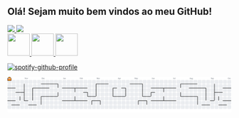 ## Olá! Sejam muito bem vindos ao meu GitHub!



<div>
  <a href="https://beacons.ai/guilhermeoliveirad">
    <img height="180em" 
      src="https://github-readme-stats.vercel.app/api?username=guilhermeoliveirad&show_icons=true&bg_color=000000&title_color=0000FF&text_color=ffffff&icon_color=ffffff&cache_seconds=3600"/>
    <img height="180em" 
      src="https://github-readme-stats.vercel.app/api/top-langs/?username=guilhermeoliveirad&layout=compact&langs_count=6&bg_color=000000&title_color=0000FF&text_color=ffffff&icon_color=ffffff&cache_seconds=3600"/>
</div>
    
<div>
  <img src="https://devicon-website.vercel.app/api/html5/original.svg" width="50" height="50" />
<img src="https://devicon-website.vercel.app/api/css3/original.svg" width="50" height="50" />
<img src="https://devicon-website.vercel.app/api/python/original.svg" width="50" height="50" />
</div>

[![spotify-github-profile](https://spotify-github-profile.kittinanx.com/api/view?uid=31o6kvtul2622q36i4y54vbccgne&cover_image=true&theme=default&show_offline=false&background_color=0000ff&interchange=false&bar_color=53b14f&bar_color_cover=true)](https://github.com/kittinan/spotify-github-profile)

<picture>
  <source media="(prefers-color-scheme: dark)" srcset="https://raw.githubusercontent.com/guilhermeoliveirad/guilhermeoliveirad/output/pacman-contribution-graph-dark.svg">
  <source media="(prefers-color-scheme: light)" srcset="https://raw.githubusercontent.com/guilhermeoliveirad/guilhermeoliveirad/output/pacman-contribution-graph.svg">
  <img alt="pacman contribution graph" src="https://raw.githubusercontent.com/guilhermeoliveirad/guilhermeoliveirad/output/pacman-contribution-graph.svg">
</picture>

###


